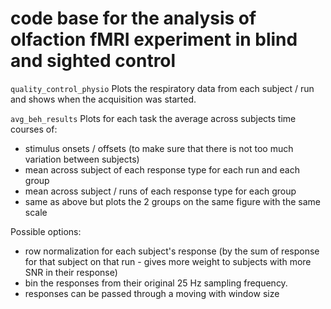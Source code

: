 # code base for the analysis of olfaction fMRI experiment in blind and sighted control

`quality_control_physio`
Plots the respiratory data from each subject / run and shows when the acquisition was started.

`avg_beh_results`
Plots for each task the average across subjects time courses of:
- stimulus onsets / offsets (to make sure that there is not too much variation between subjects)
- mean across subject of each response type for each run and each group
- mean across subject / runs of each response type for each group
- same as above but plots the 2 groups on the same figure with the same scale

Possible options:
 - row normalization for each subject's response (by the sum of response for that subject on that run - gives more weight to subjects with more SNR in their response)
 - bin the responses from their original 25 Hz sampling frequency.
 - responses can be passed through a moving with window size
